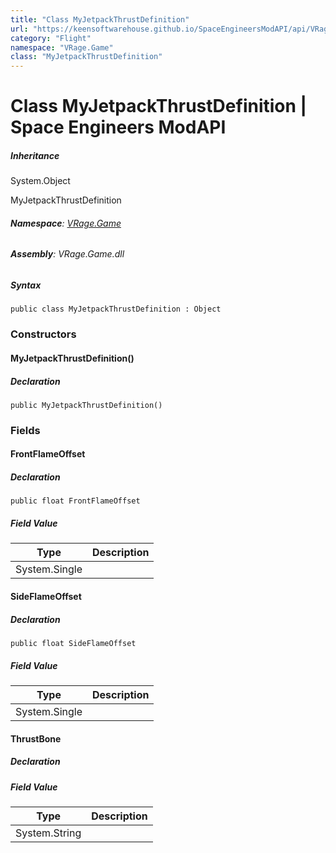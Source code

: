 ```yaml
---
title: "Class MyJetpackThrustDefinition"
url: "https://keensoftwarehouse.github.io/SpaceEngineersModAPI/api/VRage.Game.MyJetpackThrustDefinition.html"
category: "Flight"
namespace: "VRage.Game"
class: "MyJetpackThrustDefinition"
---
```


# Class MyJetpackThrustDefinition | Space Engineers ModAPI

##### Inheritance

System.Object

MyJetpackThrustDefinition

###### **Namespace**: [VRage.Game](https://keensoftwarehouse.github.io/SpaceEngineersModAPI/api/VRage.Game.html)

###### **Assembly**: VRage.Game.dll

##### Syntax

```
public class MyJetpackThrustDefinition : Object
```

### Constructors

#### MyJetpackThrustDefinition()

##### Declaration

```
public MyJetpackThrustDefinition()
```

### Fields

#### FrontFlameOffset

##### Declaration

```
public float FrontFlameOffset
```

##### Field Value

| Type | Description |
| --- | --- |
| System.Single |     |

#### SideFlameOffset

##### Declaration

```
public float SideFlameOffset
```

##### Field Value

| Type | Description |
| --- | --- |
| System.Single |     |

#### ThrustBone

##### Declaration

##### Field Value

| Type | Description |
| --- | --- |
| System.String |     |